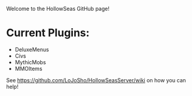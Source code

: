 Welcome to the HollowSeas GitHub page!

# Current Plugins:
* DeluxeMenus
* Civs
* MythicMobs
* MMOItems

See https://github.com/LoJoSho/HollowSeasServer/wiki on how you can help!

